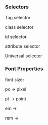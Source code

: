 

### Selectors 

Tag selector

class selector

id selector 

attribute selector

Universal selector



### Font Properties 

font size: 

px -> pixel

pt -> point

em -> 

rem -> 

